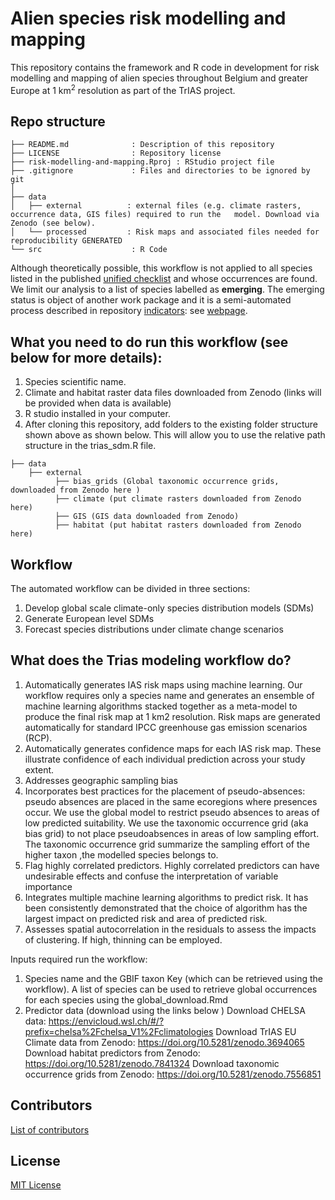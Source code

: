 # Alien species risk modelling and mapping

This repository contains the framework and R code in development for risk modelling and mapping of alien species throughout Belgium and greater Europe at 1 km<sup>2</sup> resolution as part of the TrIAS project.

## Repo structure

```
├── README.md              : Description of this repository
├── LICENSE                : Repository license
├── risk-modelling-and-mapping.Rproj : RStudio project file
├── .gitignore             : Files and directories to be ignored by git
│
├── data
│   ├── external          : external files (e.g. climate rasters, occurrence data, GIS files) required to run the   model. Download via Zenodo (see below).
│   └── processed         : Risk maps and associated files needed for reproducibility GENERATED
└── src                    : R Code
```

Although theoretically possible, this workflow is not applied to all species listed in the published [unified checklist](https://doi.org/10.15468/xoidmd) and whose occurrences are found.  We limit our analysis to a list of species labelled as **emerging**. The emerging status is object of another work package and it is a semi-automated process described in repository [indicators](https://github.com/trias-project/indicators): see [webpage](https://trias-project.github.io/indicators/).

## What you need to do run this workflow (see below for more details):
1) Species scientific name.
2) Climate and habitat raster data files downloaded from Zenodo (links will be provided when data is available)
3) R studio installed in your computer.
4) After cloning this repository, add folders to the existing folder structure shown above as shown below. This will allow you to use the relative path structure in the trias_sdm.R file.
``` 
├── data
    ├── external
          ├── bias_grids (Global taxonomic occurrence grids, downloaded from Zenodo here )
          ├── climate (put climate rasters downloaded from Zenodo here)
          ├── GIS (GIS data downloaded from Zenodo)
          ├── habitat (put habitat rasters downloaded from Zenodo here)
 ```
 ## Workflow  
 
The automated workflow can be divided in three sections:

1. Develop global scale climate-only species distribution models (SDMs)
2. Generate European level SDMs
3. Forecast species distributions under climate change scenarios
 
## What does the Trias modeling workflow do?
1.	Automatically generates IAS risk maps using machine learning. 
Our workflow requires only a species name and generates an ensemble of machine learning algorithms stacked together as a meta-model to produce the final risk map at 1 km2 resolution. Risk maps are generated automatically for standard IPCC greenhouse gas emission scenarios (RCP).  
2.	Automatically generates confidence maps for each IAS risk map. These illustrate confidence of each individual prediction across your study extent.
3.	Addresses geographic sampling bias
4.	Incorporates best practices for the placement of pseudo-absences: pseudo absences are placed in the same ecoregions where presences occur. We use the global model to restrict pseudo absences to areas of low predicted suitability. We use the taxonomic occurrence grid (aka bias grid) to not place pseudoabsences in areas of low sampling effort. The taxonomic occurrence grid summarize the sampling effort of the higher taxon ,the modelled species belongs to.
5.	Flag highly correlated predictors. Highly correlated predictors can have undesirable effects and confuse the interpretation of variable importance
6.	Integrates multiple machine learning algorithms to predict risk. It has been consistently demonstrated that the choice of algorithm has the largest impact on predicted risk and area of predicted risk.
7.	Assesses spatial autocorrelation in the residuals to assess the impacts of clustering. If high, thinning can be employed.


Inputs required run the workflow:
1.	Species name and the GBIF taxon Key (which can be retrieved using the workflow). A list of species can be used to retrieve global occurrences for each species using the global_download.Rmd 
2.	Predictor data (download using the links below )
Download CHELSA data: https://envicloud.wsl.ch/#/?prefix=chelsa%2Fchelsa_V1%2Fclimatologies 
Download TrIAS EU Climate data from Zenodo: https://doi.org/10.5281/zenodo.3694065
Download habitat predictors from Zenodo: https://doi.org/10.5281/zenodo.7841324
Download taxonomic occurrence grids from Zenodo: https://doi.org/10.5281/zenodo.7556851


## Contributors

[List of contributors](https://github.com/trias-project/risk-modelling-and-mapping/contributors)

## License

[MIT License](https://github.com/trias-project/risk-modelling-and-mapping/blob/master/LICENSE)
